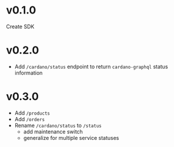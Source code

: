 # v0.1.0

Create SDK

# v0.2.0

- Add `/cardano/status` endpoint to return `cardano-graphql` status information

# v0.3.0

- Add `/products`
- Add `/orders`
- Rename `/cardano/status` to `/status`
  - add maintenance switch
  - generalize for multiple service statuses
